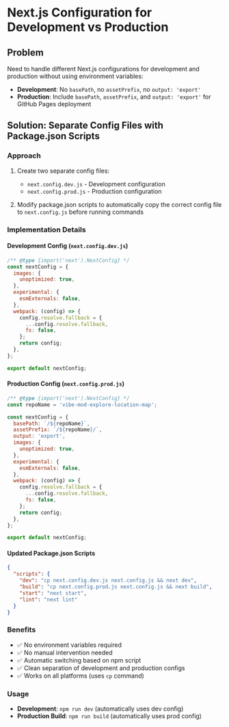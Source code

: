 # Next.js Configuration for Development vs Production

## Problem
Need to handle different Next.js configurations for development and production without using environment variables:
- **Development**: No `basePath`, no `assetPrefix`, no `output: 'export'`
- **Production**: Include `basePath`, `assetPrefix`, and `output: 'export'` for GitHub Pages deployment

## Solution: Separate Config Files with Package.json Scripts

### Approach
1. Create two separate config files:
   - `next.config.dev.js` - Development configuration
   - `next.config.prod.js` - Production configuration

2. Modify package.json scripts to automatically copy the correct config file to `next.config.js` before running commands

### Implementation Details

#### Development Config (`next.config.dev.js`)
```javascript
/** @type {import('next').NextConfig} */
const nextConfig = {
  images: {
    unoptimized: true,
  },
  experimental: {
    esmExternals: false,
  },
  webpack: (config) => {
    config.resolve.fallback = {
      ...config.resolve.fallback,
      fs: false,
    };
    return config;
  },
};

export default nextConfig;
```

#### Production Config (`next.config.prod.js`)
```javascript
/** @type {import('next').NextConfig} */
const repoName = 'vibe-mod-explore-location-map';

const nextConfig = {
  basePath: `/${repoName}`,
  assetPrefix: `/${repoName}/`,
  output: 'export',
  images: {
    unoptimized: true,
  },
  experimental: {
    esmExternals: false,
  },
  webpack: (config) => {
    config.resolve.fallback = {
      ...config.resolve.fallback,
      fs: false,
    };
    return config;
  },
};

export default nextConfig;
```

#### Updated Package.json Scripts
```json
{
  "scripts": {
    "dev": "cp next.config.dev.js next.config.js && next dev",
    "build": "cp next.config.prod.js next.config.js && next build",
    "start": "next start",
    "lint": "next lint"
  }
}
```

### Benefits
- ✅ No environment variables required
- ✅ No manual intervention needed
- ✅ Automatic switching based on npm script
- ✅ Clean separation of development and production configs
- ✅ Works on all platforms (uses `cp` command)

### Usage
- **Development**: `npm run dev` (automatically uses dev config)
- **Production Build**: `npm run build` (automatically uses prod config)